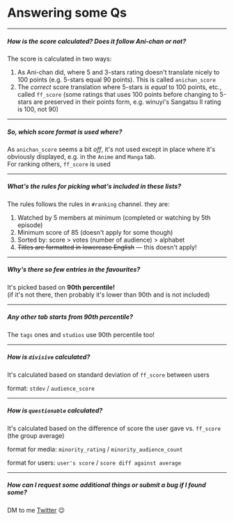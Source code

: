 # Answering some Qs

---

##### How is the score calculated? Does it follow Ani-chan or not?

The score is calculated in two ways:  

1. As Ani-chan did, where 5 and 3-stars rating doesn't translate nicely to 100 points (e.g. 5-stars equal 90 points). This is called `anichan_score`  
2. The *correct* score translation where 5-stars *is equal* to 100 points, etc., called `ff_score` (some ratings that uses 100 points before changing to 5-stars are preserved in their points form, e.g. winuyi's Sangatsu II rating is 100, not 90)

---

##### So, which score format is used where?

As `anichan_score` seems a bit *off*, it's not used except in place where it's obviously displayed, e.g. in the `Anime` and `Manga` tab.  
For ranking others, `ff_score` is used

---

##### What's the rules for picking what's included in these lists?

The rules follows the rules in `#ranking` channel. they are:  

1. Watched by 5 members at minimum (completed or watching by 5th episode)
2. Minimum score of 85 (doesn't apply for some though)
3. Sorted by: score > votes (number of audience) > alphabet
4. ~~Titles are formatted in lowercase English~~ — this doesn't apply!

---

##### Why's there so few entries in the favourites?

It's picked based on **90th percentile!**  
(if it's not there, then probably it's lower than 90th and is not included)

---

##### Any other tab starts from 90th percentile?

The `tags` ones and `studios` use 90th percentile too!

---

##### How is `divisive` calculated?

It's calculated based on standard deviation of `ff_score` between users

format: `stdev` / `audience_score`

---

##### How is `questionable` calculated?

It's calculated based on the difference of score the user gave vs. `ff_score` (the group average)

format for media: `minority_rating` / `minority_audience_count`

format for users: `user's score` / `score diff against average`

---

##### How can I request some additional things or submit a bug if I found some?

DM to me [Twitter](https://twitter.com/vioxcd) 😉️
